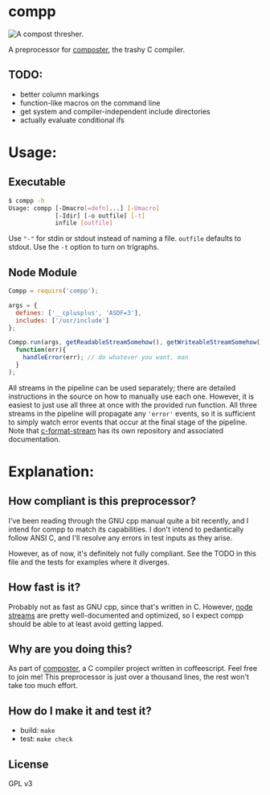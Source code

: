 compp
======

![A compost thresher.](http://cd.indiabizclub.com/uploads05/34/0/amar_412694906.jpg)

A preprocessor for [composter](https://github.com/cosmicexplorer/composter), the trashy C compiler.

## TODO:
- better column markings
- function-like macros on the command line
- get system and compiler-independent include directories
- actually evaluate conditional ifs

# Usage:
## Executable
```bash
$ compp -h
Usage: compp [-Dmacro[=defn]...] [-Umacro]
             [-Idir] [-o outfile] [-t]
             infile [outfile]
```
Use `"-"` for stdin or stdout instead of naming a file. `outfile` defaults to stdout. Use the `-t` option to turn on trigraphs.

## Node Module
```javascript
Compp = require('compp');

args = {
  defines: ['__cplusplus', 'ASDF=3'],
  includes: ['/usr/include']
};

Compp.run(args, getReadableStreamSomehow(), getWriteableStreamSomehow(),
  function(err){
    handleError(err); // do whatever you want, man
  }
);

```

All streams in the pipeline can be used separately; there are detailed instructions in the source on how to manually use each one. However, it is easiest to just use all three at once with the provided run function. All three streams in the pipeline will propagate any `'error'` events, so it is sufficient to simply watch error events that occur at the final stage of the pipeline. Note that [c-format-stream](https://github.com/cosmicexplorer/c-format-stream) has its own repository and associated documentation.

# Explanation:
## How compliant is this preprocessor?

I've been reading through the GNU cpp manual quite a bit recently, and I intend for compp to match its capabilities. I don't intend to pedantically follow ANSI C, and I'll resolve any errors in test inputs as they arise.

However, as of now, it's definitely not fully compliant. See the TODO in this file and the tests for examples where it diverges.

## How fast is it?

Probably not as fast as GNU cpp, since that's written in C. However, [node streams](https://nodejs.org/api/stream.html) are pretty well-documented and optimized, so I expect compp should be able to at least avoid getting lapped.

## Why are you doing this?

As part of [composter](https://github.com/cosmicexplorer/composter), a C compiler project written in coffeescript. Feel free to join me! This preprocessor is just over a thousand lines, the rest won't take too much effort.

## How do I make it and test it?

- build: ```make```
- test: ```make check```

## License

GPL v3
